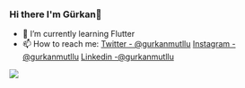 ### Hi there I'm Gürkan👋

- 🌱 I’m currently learning Flutter
- 📫 How to reach me: [Twitter - @gurkanmutllu](https://twitter.com/gurkanmutllu)  [Instagram - @gurkanmutllu](https://www.instagram.com/gurkanmutllu/)  [Linkedin -@gurkanmutllu](https://www.linkedin.com/in/gurkanmutllu)


<img src="https://github-readme-stats.vercel.app/api?username=ahmtkn&&show_icons=true&title_color=000000&icon_color=6FE2AC&text_color=6FE2AC&bg_color=A955E8">
